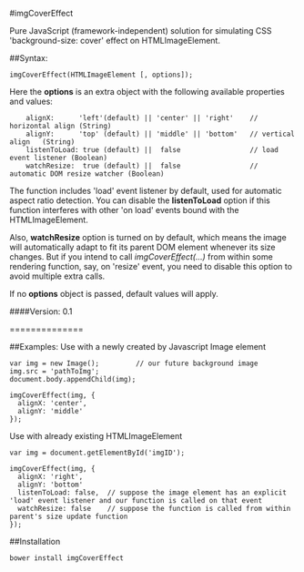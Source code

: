 #imgCoverEffect

Pure JavaScript (framework-independent) solution for simulating CSS 'background-size: cover' effect on HTMLImageElement.

##Syntax:
```
imgCoverEffect(HTMLImageElement [, options]);
```
Here the **options** is an extra object with the following available properties and values:
```
    alignX:      'left'(default) || 'center' || 'right'    // horizontal align (String)
    alignY:      'top' (default) || 'middle' || 'bottom'   // vertical align   (String)
    listenToLoad: true (default) ||  false                 // load event listener (Boolean)
    watchResize:  true (default) ||  false                 // automatic DOM resize watcher (Boolean)
```
The function includes 'load' event listener by default, used for automatic aspect ratio detection.
You can disable the **listenToLoad** option if this function interferes with other 'on load' events bound with the HTMLImageElement.

Also, **watchResize** option is turned on by default, which means the image will automatically adapt to fit its parent DOM element whenever its size changes. But if you intend to call *imgCoverEffect(...)* from within some rendering function, say, on 'resize' event, you need to disable this option to avoid multiple extra calls.

If no **options** object is passed, default values will apply.

####Version: 0.1

==============

##Examples:
Use with a newly created by Javascript Image element

```
var img = new Image();         // our future background image
img.src = 'pathToImg';
document.body.appendChild(img);

imgCoverEffect(img, {
  alignX: 'center',
  alignY: 'middle'
});
```

Use with already existing HTMLImageElement

```
var img = document.getElementById('imgID');

imgCoverEffect(img, {
  alignX: 'right',
  alignY: 'bottom'
  listenToLoad: false,  // suppose the image element has an explicit 'load' event listener and our function is called on that event
  watchResize: false    // suppose the function is called from within parent's size update function
});

```

##Installation
```
bower install imgCoverEffect
```
